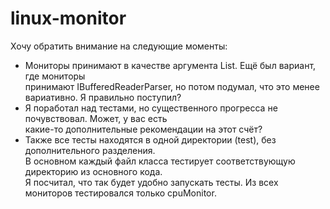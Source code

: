 # linux-monitor

Хочу обратить внимание на следующие моменты:

- Мониторы принимают в качестве аргумента List<String>. Ещё был вариант, где мониторы  
принимают IBufferedReaderParser, но потом подумал, что это менее вариативно. Я правильно поступил?
- Я поработал над тестами, но существенного прогресса не почувствовал. Может, у вас есть  
какие-то дополнительные рекомендации на этот счёт?
- Также все тесты находятся в одной директории (test), без дополнительного разделения.  
В основном каждый файл класса тестирует соответствующую директорию из основного кода.  
Я посчитал, что так будет удобно запускать тесты. Из всех мониторов тестировался только cpuMonitor.
